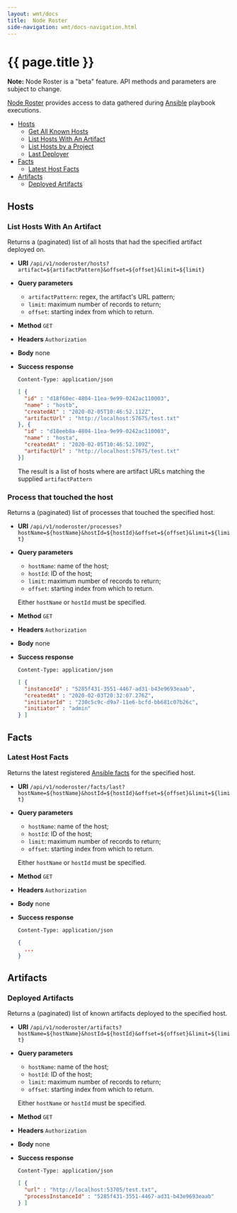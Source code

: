 ```yaml
---
layout: wmt/docs
title:  Node Roster
side-navigation: wmt/docs-navigation.html
---
```


# {{ page.title }}

**Note:** Node Roster is a "beta" feature. API methods and parameters are
subject to change.

[Node Roster](../getting-started/node-roster.html) provides access to data
gathered during [Ansible](../plugins/ansible.html) playbook executions.

- [Hosts](#hosts)
    - [Get All Known Hosts](#get-all-known-hosts)
    - [List Hosts With An Artifact](#list-hosts-with-an-artifact)
    - [List Hosts by a Project](#list-hosts-by-a-project)
    - [Last Deployer](#last-deployer)
- [Facts](#facts)
    - [Latest Host Facts](#latest-host-facts)
- [Artifacts](#artifacts)
    - [Deployed Artifacts](#deployed-artifacts)

## Hosts

### List Hosts With An Artifact

Returns a (paginated) list of all hosts that had the specified artifact
deployed on.

* **URI** `/api/v1/noderoster/hosts?artifact=${artifactPattern}&offset=${offset}&limit=${limit}`
* **Query parameters**
    - `artifactPattern`: regex, the artifact's URL pattern;
    - `limit`: maximum number of records to return;
    - `offset`: starting index from which to return.
* **Method** `GET`
* **Headers** `Authorization`
* **Body**
    none
* **Success response**

    ```
    Content-Type: application/json
    ```

    ```json
    [ {
      "id" : "d18f60ec-4804-11ea-9e99-0242ac110003",
      "name" : "hostb",
      "createdAt" : "2020-02-05T10:46:52.112Z",
      "artifactUrl" : "http://localhost:57675/test.txt"
    }, {
      "id" : "d18eeb8a-4804-11ea-9e99-0242ac110003",
      "name" : "hosta",
      "createdAt" : "2020-02-05T10:46:52.109Z",
      "artifactUrl" : "http://localhost:57675/test.txt"
    }]
    ```
  
    The result is a list of hosts where are artifact URLs matching the supplied
    `artifactPattern`

### Process that touched the host

Returns a (paginated) list of processes that touched the specified host.

* **URI** `/api/v1/noderoster/processes?hostName=${hostName}&hostId=${hostId}&offset=${offset}&limit=${limit}`
* **Query parameters**
    - `hostName`: name of the host;
    - `hostId`: ID of the host;
    - `limit`: maximum number of records to return;
    - `offset`: starting index from which to return.

    Either `hostName` or `hostId` must be specified.
* **Method** `GET`
* **Headers** `Authorization`
* **Body**
    none
* **Success response**

    ```
    Content-Type: application/json
    ```

    ```json
    [ {
      "instanceId" : "5285f431-3551-4467-ad31-b43e9693eaab",
      "createdAt" : "2020-02-03T20:32:07.276Z",
      "initiatorId" : "230c5c9c-d9a7-11e6-bcfd-bb681c07b26c",
      "initiator" : "admin"
    } ]
    ```

## Facts

### Latest Host Facts

Returns the latest registered [Ansible facts](https://docs.ansible.com/ansible/latest/user_guide/playbooks_variables.html#variables-discovered-from-systems-facts)
for the specified host.

* **URI** `/api/v1/noderoster/facts/last?hostName=${hostName}&hostId=${hostId}&offset=${offset}&limit=${limit}`
* **Query parameters**
    - `hostName`: name of the host;
    - `hostId`: ID of the host;
    - `limit`: maximum number of records to return;
    - `offset`: starting index from which to return.
    
    Either `hostName` or `hostId` must be specified.
* **Method** `GET`
* **Headers** `Authorization`
* **Body**
    none
* **Success response**

    ```
    Content-Type: application/json
    ```

    ```json
    {
      ...
    }
    ```

## Artifacts

### Deployed Artifacts

Returns a (paginated) list of known artifacts deployed to the specified host.

* **URI** `/api/v1/noderoster/artifacts?hostName=${hostName}&hostId=${hostId}&offset=${offset}&limit=${limit}`
* **Query parameters**
    - `hostName`: name of the host;
    - `hostId`: ID of the host;
    - `limit`: maximum number of records to return;
    - `offset`: starting index from which to return.
    
    Either `hostName` or `hostId` must be specified.
* **Method** `GET`
* **Headers** `Authorization`
* **Body**
    none
* **Success response**

    ```
    Content-Type: application/json
    ```

    ```json
    [ {
      "url" : "http://localhost:53705/test.txt",
      "processInstanceId" : "5285f431-3551-4467-ad31-b43e9693eaab"
    } ]
    ```

